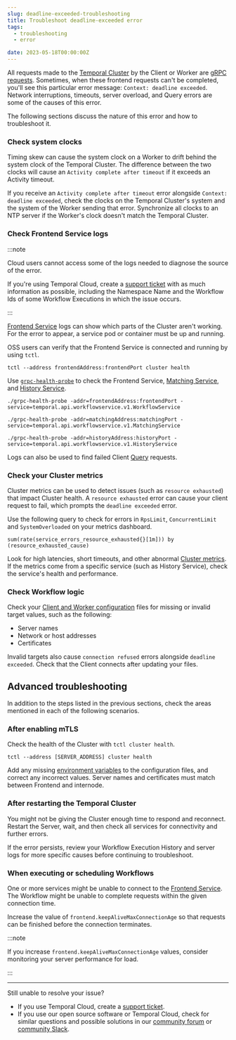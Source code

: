 ```yaml
---
slug: deadline-exceeded-troubleshooting
title: Troubleshoot deadline-exceeded error
tags:
  - troubleshooting
  - error

date: 2023-05-18T00:00:00Z
---
```


All requests made to the [Temporal Cluster](/clusters) by the Client or Worker are [gRPC requests](https://grpc.io/docs/what-is-grpc/core-concepts/#deadlines).
Sometimes, when these frontend requests can't be completed, you'll see this particular error message: `Context: deadline exceeded`.
Network interruptions, timeouts, server overload, and Query errors are some of the causes of this error.

The following sections discuss the nature of this error and how to troubleshoot it.

<!-- truncate -->

### Check system clocks

Timing skew can cause the system clock on a Worker to drift behind the system clock of the Temporal Cluster.
The difference between the two clocks will cause an `Activity complete after timeout` if it exceeds an Activity timeout.

If you receive an `Activity complete after timeout` error alongside `Context: deadline exceeded`, check the clocks on the Temporal Cluster's system and the system of the Worker sending that error.
Synchronize all clocks to an NTP server if the Worker's clock doesn't match the Temporal Cluster.

### Check Frontend Service logs

:::note

Cloud users cannot access some of the logs needed to diagnose the source of the error.

If you're using Temporal Cloud, create a [support ticket](https://docs.temporal.io/cloud/how-to-create-a-ticket-for-temporal-support) with as much information as possible, including the Namespace Name and the Workflow Ids of some Workflow Executions in which the issue occurs.

:::

[Frontend Service](/clusters/#frontend-service) logs can show which parts of the Cluster aren't working.
For the error to appear, a service pod or container must be up and running.

OSS users can verify that the Frontend Service is connected and running by using `tctl`.

```
tctl --address frontendAddress:frontendPort cluster health
```

Use [`grpc-health-probe`](https://github.com/grpc-ecosystem/grpc-health-probe) to check the Frontend Service, [Matching Service](/clusters#matching-service), and [History Service](/clusters#history-service).

```
./grpc-health-probe -addr=frontendAddress:frontendPort -service=temporal.api.workflowservice.v1.WorkflowService

./grpc-health-probe -addr=matchingAddress:matchingPort -service=temporal.api.workflowservice.v1.MatchingService

./grpc-health-probe -addr=historyAddress:historyPort -service=temporal.api.workflowservice.v1.HistoryService
```

Logs can also be used to find failed Client [Query](/workflows#queries) requests.

### Check your Cluster metrics

Cluster metrics can be used to detect issues (such as `resource exhausted`) that impact Cluster health.
A `resource exhausted` error can cause your client request to fail, which prompts the `deadline exceeded` error.

Use the following query to check for errors in `RpsLimit`, `ConcurrentLimit` and `SystemOverloaded` on your metrics dashboard.

```
sum(rate(service_errors_resource_exhausted{}[1m])) by (resource_exhausted_cause)
```

Look for high latencies, short timeouts, and other abnormal [Cluster metrics](/references/cluster-metrics).
If the metrics come from a specific service (such as History Service), check the service's health and performance.

### Check Workflow logic

Check your [Client and Worker configuration](/references/configuration) files for missing or invalid target values, such as the following:

- Server names
- Network or host addresses
- Certificates

Invalid targets also cause `connection refused` errors alongside `deadline exceeded`.
Check that the Client connects after updating your files.

## Advanced troubleshooting

In addition to the steps listed in the previous sections, check the areas mentioned in each of the following scenarios.

### After enabling mTLS

Check the health of the Cluster with `tctl cluster health`.

```
tctl --address [SERVER_ADDRESS] cluster health
```

Add any missing [environment variables](/references/web-ui-environment-variables) to the configuration files, and correct any incorrect values.
Server names and certificates must match between Frontend and internode.

### After restarting the Temporal Cluster

You might not be giving the Cluster enough time to respond and reconnect.
Restart the Server, wait, and then check all services for connectivity and further errors.

If the error persists, review your Workflow Execution History and server logs for more specific causes before continuing to troubleshoot.

### When executing or scheduling Workflows

One or more services might be unable to connect to the [Frontend Service](/clusters#frontend-service).
The Workflow might be unable to complete requests within the given connection time.

Increase the value of `frontend.keepAliveMaxConnectionAge` so that requests can be finished before the connection terminates.

:::note

If you increase `frontend.keepAliveMaxConnectionAge` values, consider monitoring your server performance for load.

:::

---

Still unable to resolve your issue?

- If you use Temporal Cloud, create a [support ticket](https://docs.temporal.io/cloud/how-to-create-a-ticket-for-temporal-support).
- If you use our open source software or Temporal Cloud, check for similar questions and possible solutions in our [community forum](https://community.temporal.io) or [community Slack](https://temporal.io/slack).
